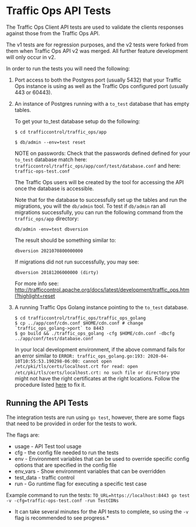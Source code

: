 <!--
    Licensed to the Apache Software Foundation (ASF) under one
    or more contributor license agreements.  See the NOTICE file
    distributed with this work for additional information
    regarding copyright ownership.  The ASF licenses this file
    to you under the Apache License, Version 2.0 (the
    "License"); you may not use this file except in compliance
    with the License.  You may obtain a copy of the License at

      http://www.apache.org/licenses/LICENSE-2.0

    Unless required by applicable law or agreed to in writing,
    software distributed under the License is distributed on an
    "AS IS" BASIS, WITHOUT WARRANTIES OR CONDITIONS OF ANY
    KIND, either express or implied.  See the License for the
    specific language governing permissions and limitations
    under the License.
-->

# Traffic Ops API Tests

The Traffic Ops Client API tests are used to validate the clients responses against those from the Traffic Ops API.  

The v1 tests are for regression purposes, and the v2 tests were forked from them when Traffic Ops API v2 was merged. All further feature development will only occur in v2.

In order to run the tests you will need the following:

1. Port access to both the Postgres port (usually 5432) that your Traffic Ops instance is using as well as the Traffic Ops configured port (usually 443 or 60443).

2. An instance of Postgres running with a `to_test` database that has empty tables.

    To get your to_test database setup do the following:
    
    `$ cd trafficcontrol/traffic_ops/app`
    
    `$ db/admin --env=test reset` 

    NOTE on passwords:
    Check that the passwords defined defined for your `to_test` database match 
    here: `trafficcontrol/traffic_ops/app/conf/test/database.conf`
    and here: `traffic-ops-test.conf` 

    The Traffic Ops users will be created by the tool for accessing the API once the database is accessible.

    Note that for the database to successfully set up the tables and run the migrations, you will the `db/admin` tool.
    To test if `db/admin` ran all migrations successfully, you can run the following command from the `traffic_ops/app`
    directory:
    ```shell
    db/admin -env=test dbversion
    ```

    The result should be something similar to:
    ```
    dbversion 2021070800000000
    ```

    If migrations did not run successfully, you may see:
    ```
    dbversion 20181206000000 (dirty)
    ```

    For more info see: http://trafficcontrol.apache.org/docs/latest/development/traffic_ops.html?highlight=reset

3. A running Traffic Ops Golang instance pointing to the `to_test` database.

    ```shell
	$ cd trafficcontrol/traffic_ops/traffic_ops_golang
    $ cp ../app/conf/cdn.conf $HOME/cdn.conf # change `traffic_ops_golang->port` to 8443
    $ go build && ./traffic_ops_golang -cfg $HOME/cdn.conf -dbcfg ../app/conf/test/database.conf
    ```
    
    In your local development environment, if the above command fails for an error similar to 
    `ERROR: traffic_ops_golang.go:193: 2020-04-10T10:55:53.190298-06:00: cannot open /etc/pki/tls/certs/localhost.crt for read: open /etc/pki/tls/certs/localhost.crt: no such file or directory`
    you might not have the right certificates at the right locations. Follow the procedure listed
    [here](https://traffic-control-cdn.readthedocs.io/en/latest/admin/traffic_ops.html#id12) to fix it. 
## Running the API Tests
The integration tests are run using `go test`, however, there are some flags that need to be provided in order for the tests to work.  

The flags are:

* usage - API Test tool usage
* cfg - the config file needed to run the tests
* env - Environment variables that can be used to override specific config options that are specified in the config file
* env_vars - Show environment variables that can be overridden
* test_data - traffic control
* run - Go runtime flag for executing a specific test case

Example command to run the tests: 
`TO_URL=https://localhost:8443 go test -v -cfg=traffic-ops-test.conf -run TestCDNs`



* It can take several minutes for the API tests to complete, so using the `-v` flag is recommended to see progress.*
